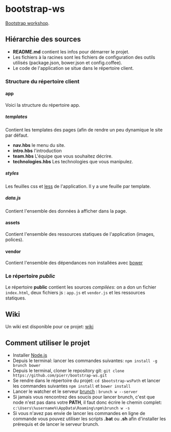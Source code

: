 bootstrap-ws
============

[Bootstrap workshop](http://pierr.github.io/bootstrap-ws/).

## Hiérarchie des sources

- **README.md** contient les infos pour démarrer le projet.
- Les fichiers à la racines sont les fichiers de configuration des outils utilisés (package.json, bower.json et config.coffee).
- Le code de l'application se situe dans le répertoire client.

### Structure du répertoire client

#### app

Voici la structure du répertoire app.
##### templates

Contient les templates des pages (afin de rendre un peu dynamique le site par défaut.
- **nav.hbs** le menu du site.
- **intro.hbs** l'introduction
- **team.hbs** L'équipe que vous souhaitez décrire.
- **technologies.hbs** Les technologies que vous manipulez.

##### styles

Les feuilles css et [less](http://lesscss.org/) de l'application.
Il y a une feuille par template.

##### data.js
Contient l'ensemble des données à afficher dans la page.

#### assets
Contient l'ensemble des ressources statiques de l'application (images, polices).

#### vendor
Contient l'ensemble des dépendances non installées avec [bower](bower.io)

### Le répertoire _public_
Le répertoire **public** contient les sources _compilées_: on a don un fichier `index.html`, deux fichiers js : `app.js` et `vendor.js` et les ressources statiques.


## Wiki

Un wiki est disponible pour ce projet: [wiki](https://github.com/pierr/bootstrap-ws/wiki)

## Comment utiliser le projet

- Installer [Node.js](http://nodejs.org)
- Depuis le terminal: lancer les commandes suivantes: `npm install -g brunch bower`
- Depuis le terminal, cloner le repository git: `git clone https://github.com/pierr/bootstrap-ws.git`
- Se rendre dans le répertoire du projet: `cd $bootstrap-wsPath` et lancer les commandes suivantes `npm install` et `bower install`
- Lancer le watcher et le serveur [brunch](http://brunch.io) : `brunch w --server`
- Si jamais vous rencontrez des soucis pour lancer brunch, c'est que node n'est pas dans votre **PATH**, il faut donc écrire le chemin complet: `c:\Users\%username%\AppData\Roaming\npm\brunch w -s`
- Si vous n'avez pas envie de lancer les commandes en ligne de commande vous pouvez utiliser les scripts **.bat** ou **.sh** afin d'installer les prérequis et de lancer le serveur brunch.

